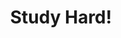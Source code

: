 --- 
title: "Study Hard!"
publishdate: "2019-3-7T16:48:46+02:00"
src: "https://365manga.net/manga/study-hard"
image: "https://data.365manga.net/images/thumbnails/24779-study-hard.jpg"
description: "From MFY's site: Kouta wanted to attend the same university as Akira but he was the only who passed. This year, will he be able to make Akira pass the exam ?"
---